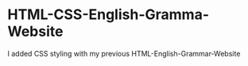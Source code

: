 # HTML-CSS-English-Gramma-Website
I added CSS styling with my previous HTML-English-Grammar-Website
